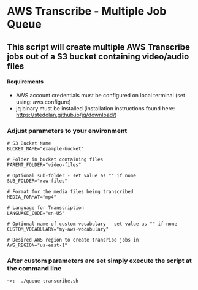 # AWS Transcribe - Multiple Job Queue

## This script will create multiple AWS Transcribe jobs out of a S3 bucket containing video/audio files

#### Requirements
- AWS account credentials must be configured on local terminal  (set using: aws configure)
- jq binary must be installed (installation instructions found here: https://stedolan.github.io/jq/download/)

### Adjust parameters to your environment
```
# S3 Bucket Name
BUCKET_NAME="example-bucket"

# Folder in bucket containing files
PARENT_FOLDER="video-files"

# Optional sub-folder - set value as "" if none
SUB_FOLDER="raw-files"

# Format for the media files being transcribed
MEDIA_FORMAT="mp4"

# Language for Transcription
LANGUAGE_CODE="en-US"

# Optional name of custom vocabulary - set value as "" if none
CUSTOM_VOCABULARY="my-aws-vocabulary"

# Desired AWS region to create transribe jobs in
AWS_REGION="us-east-1"
```
### After custom parameters are set simply execute the script at the command line
```
~>:  ./queue-transcribe.sh
```

